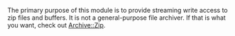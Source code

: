 The primary purpose of this module is to provide streaming write access to zip
files and buffers. It is not a general-purpose file archiver. If that is what
you want, check out [Archive::Zip](https://github.com/ReneNyffenegger/PerlModules/tree/master/Archive/Zip).

